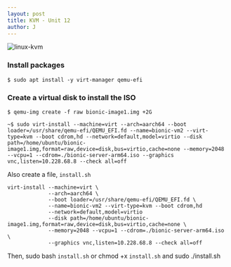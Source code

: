 ```yaml
---
layout: post
title: KVM - Unit 12
author: J
---
```


![linux-kvm](https://www.google.com/url?sa=i&url=https%3A%2F%2Fmedium.com%2F%40jain.sm%2Fkvm-and-qemu-as-linux-hypervisor-18271376449&psig=AOvVaw3Tqvicxm4zjhMG5ro9Y2QF&ust=1616030385102000&source=images&cd=vfe&ved=0CAIQjRxqFwoTCPjik8GUtu8CFQAAAAAdAAAAABAD)

### Install packages

```
$ sudo apt install -y virt-manager qemu-efi
```

### Create a virtual disk to install the ISO

```
$ qemu-img create -f raw bionic-image1.img +2G
```
```
~$ sudo virt-install --machine=virt --arch=aarch64 --boot loader=/usr/share/qemu-efi/QEMU_EFI.fd --name=bionic-vm2 --virt-type=kvm --boot cdrom,hd --network=default,model=virtio --disk path=/home/ubuntu/bionic-image1.img,format=raw,device=disk,bus=virtio,cache=none --memory=2048 --vcpu=1 --cdrom=./bionic-server-arm64.iso --graphics vnc,listen=10.228.68.8 --check all=off
```

Also create a file, `install.sh`

```
virt-install --machine=virt \
             --arch=aarch64 \
             --boot loader=/usr/share/qemu-efi/QEMU_EFI.fd \
             --name=bionic-vm2 --virt-type=kvm --boot cdrom,hd
             --network=default,model=virtio
             --disk path=/home/ubuntu/bionic-image1.img,format=raw,device=disk,bus=virtio,cache=none \
             --memory=2048 --vcpu=1 --cdrom=./bionic-server-arm64.iso \
             --graphics vnc,listen=10.228.68.8 --check all=off
```

Then, sudo bash `install.sh` or chmod +x `install.sh` and sudo ./install.sh
